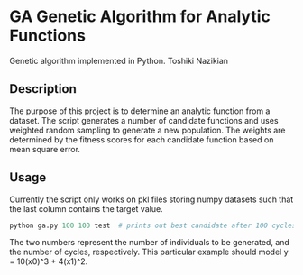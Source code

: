 # GA Genetic Algorithm for Analytic Functions

Genetic algorithm implemented in Python.
Toshiki Nazikian

## Description
The purpose of this project is to determine an analytic function from a dataset. The script generates a number of candidate functions and uses weighted random sampling to generate a new population. The weights are determined by the fitness scores for each candidate function based on mean square error. 

## Usage
Currently the script only works on pkl files storing numpy datasets such that the last column contains the target value.
```python
python ga.py 100 100 test  # prints out best candidate after 100 cycles
```
The two numbers represent the number of individuals to be generated, and the number of cycles, respectively. This particular example should model y = 10(x0)^3 + 4(x1)^2.